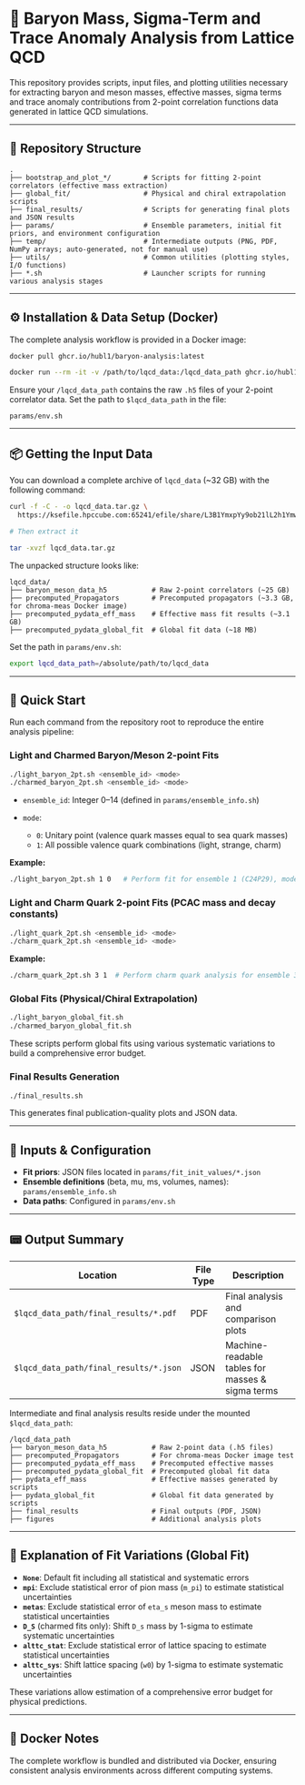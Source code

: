 # 🧪 Baryon Mass, Sigma-Term and Trace Anomaly Analysis from Lattice QCD

This repository provides scripts, input files, and plotting utilities necessary for extracting baryon and meson masses, effective masses, sigma terms and trace anomaly contributions from 2-point correlation functions data generated in lattice QCD simulations.

---

## 📁 Repository Structure

```
.
├── bootstrap_and_plot_*/        # Scripts for fitting 2-point correlators (effective mass extraction)
├── global_fit/                  # Physical and chiral extrapolation scripts
├── final_results/               # Scripts for generating final plots and JSON results
├── params/                      # Ensemble parameters, initial fit priors, and environment configuration
├── temp/                        # Intermediate outputs (PNG, PDF, NumPy arrays; auto-generated, not for manual use)
├── utils/                       # Common utilities (plotting styles, I/O functions)
├── *.sh                         # Launcher scripts for running various analysis stages
```

---

## ⚙️ Installation & Data Setup (Docker)

The complete analysis workflow is provided in a Docker image:

```bash
docker pull ghcr.io/hubl1/baryon-analysis:latest

docker run --rm -it -v /path/to/lqcd_data:/lqcd_data_path ghcr.io/hubl1/baryon-analysis:latest bash
```

Ensure your `/lqcd_data_path` contains the raw `.h5` files of your 2-point correlator data. Set the path to `$lqcd_data_path` in the file:

```
params/env.sh
```

---

## 📦 Getting the Input Data

You can download a complete archive of `lqcd_data` (\~32 GB) with the following command:

```bash
curl -f -C - -o lqcd_data.tar.gz \
  https://ksefile.hpccube.com:65241/efile/share/L3B1YmxpYy9ob21lL2h1Ymw=/8iadVJCqq

# Then extract it

tar -xvzf lqcd_data.tar.gz
```

The unpacked structure looks like:

```
lqcd_data/
├── baryon_meson_data_h5           # Raw 2-point correlators (~25 GB)
├── precomputed_Propagators        # Precomputed propagators (~3.3 GB, for chroma-meas Docker image)
├── precomputed_pydata_eff_mass    # Effective mass fit results (~3.1 GB)
├── precomputed_pydata_global_fit  # Global fit data (~18 MB)
```

Set the path in `params/env.sh`:

```bash
export lqcd_data_path=/absolute/path/to/lqcd_data
```

---

## 🚀 Quick Start

Run each command from the repository root to reproduce the entire analysis pipeline:

### Light and Charmed Baryon/Meson 2-point Fits

```bash
./light_baryon_2pt.sh <ensemble_id> <mode>
./charmed_baryon_2pt.sh <ensemble_id> <mode>
```

* `ensemble_id`: Integer 0–14 (defined in `params/ensemble_info.sh`)
* `mode`:

  * `0`: Unitary point (valence quark masses equal to sea quark masses)
  * `1`: All possible valence quark combinations (light, strange, charm)

**Example:**

```bash
./light_baryon_2pt.sh 1 0   # Perform fit for ensemble 1 (C24P29), mode 0 (unitary)
```

### Light and Charm Quark 2-point Fits (PCAC mass and decay constants)

```bash
./light_quark_2pt.sh <ensemble_id> <mode>
./charm_quark_2pt.sh <ensemble_id> <mode>
```

**Example:**

```bash
./charm_quark_2pt.sh 3 1  # Perform charm quark analysis for ensemble 3 with all valence combinations
```

### Global Fits (Physical/Chiral Extrapolation)

```bash
./light_baryon_global_fit.sh
./charmed_baryon_global_fit.sh
```

These scripts perform global fits using various systematic variations to build a comprehensive error budget.

### Final Results Generation

```bash
./final_results.sh
```

This generates final publication-quality plots and JSON data.

---

## 🔢 Inputs & Configuration

* **Fit priors**: JSON files located in `params/fit_init_values/*.json`
* **Ensemble definitions** (beta, mu, ms, volumes, names): `params/ensemble_info.sh`
* **Data paths**: Configured in `params/env.sh`

---

## 📟 Output Summary

| Location                               | File Type | Description                                      |
| -------------------------------------- | --------- | ------------------------------------------------ |
| `$lqcd_data_path/final_results/*.pdf`  | PDF       | Final analysis and comparison plots              |
| `$lqcd_data_path/final_results/*.json` | JSON      | Machine-readable tables for masses & sigma terms |

Intermediate and final analysis results reside under the mounted `$lqcd_data_path`:

```
/lqcd_data_path
├── baryon_meson_data_h5           # Raw 2-point data (.h5 files)
├── precomputed_Propagators        # For chroma-meas Docker image test
├── precomputed_pydata_eff_mass    # Precomputed effective masses
├── precomputed_pydata_global_fit  # Precomputed global fit data
├── pydata_eff_mass                # Effective masses generated by scripts
├── pydata_global_fit              # Global fit data generated by scripts
├── final_results                  # Final outputs (PDF, JSON)
├── figures                        # Additional analysis plots
```

---

## 📖 Explanation of Fit Variations (Global Fit)

* **`None`**: Default fit including all statistical and systematic errors
* **`mpi`**: Exclude statistical error of pion mass (`m_pi`) to estimate statistical uncertainties
* **`metas`**: Exclude statistical error of `eta_s` meson mass to estimate statistical uncertainties
* **`D_S`** (charmed fits only):  Shift `D_s` mass by 1-sigma to estimate systematic uncertainties
* **`alttc_stat`**: Exclude statistical error of lattice spacing to estimate statistical uncertainties
* **`alttc_sys`**: Shift lattice spacing (`w0`) by 1-sigma to estimate systematic uncertainties

These variations allow estimation of a comprehensive error budget for physical predictions.

---

## 🐳 Docker Notes

The complete workflow is bundled and distributed via Docker, ensuring consistent analysis environments across different computing systems.

